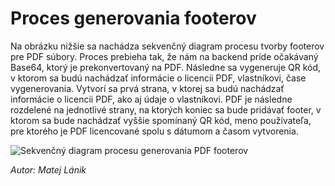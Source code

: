 # Proces generovania footerov 

Na obrázku nižšie sa nachádza sekvenčný diagram procesu tvorby footerov pre PDF súbory. Proces prebieha tak, že nám na backend príde očakávaný Base64, ktorý je prekonvertovaný na PDF. Následne sa vygeneruje QR kód, v ktorom sa budú nachádzať informácie o licencii PDF, vlastníkovi, čase vygenerovania. Vytvorí sa prvá strana, v ktorej sa budú nachádzať informácie o licencii PDF, ako aj údaje o vlastníkovi. PDF je následne  rozdelené na jednotlivé strany, na ktorých koniec sa bude pridávať footer, v ktorom sa bude nachádzať vyššie spomínaný QR kód, meno používateľa, pre ktorého je PDF licencované spolu s dátumom a časom vytvorenia.

![Sekvenčný diagram procesu generovania PDF footerov](@site/static/img/footer_sequence_diagram.png)

*Autor: Matej Lánik*